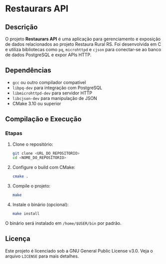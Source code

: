 # Restaurars API

## Descrição
O projeto **Restaurars API** é uma aplicação para gerenciamento e exposição de dados relacionados ao projeto Restaura Rural RS. 
Foi desenvolvida em C e utiliza bibliotecas como `pq`, `microhttpd` e `cjson` para conectar-se ao banco de dados PostgreSQL 
e expor APIs HTTP.

## Dependências
- `gcc` ou outro compilador compatível
- `libpq-dev` para integração com PostgreSQL
- `libmicrohttpd-dev` para servidor HTTP
- `libcjson-dev` para manipulação de JSON
- CMake 3.10 ou superior

## Compilação e Execução
### Etapas
1. Clone o repositório:
    ```bash
    git clone <URL_DO_REPOSITORIO>
    cd <NOME_DO_REPOSITORIO>
    ```
2. Configure o build com CMake:
    ```bash
    cmake .
    ```
3. Compile o projeto:
    ```bash
    make
    ```
4. Instale o binário (opcional):
    ```bash
    make install
    ```

O binário será instalado em `/home/$USER/bin` por padrão.

## Licença
Este projeto é licenciado sob a GNU General Public License v3.0. Veja o arquivo `LICENSE` para mais detalhes.
